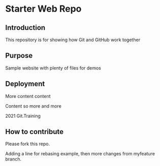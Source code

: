 # Starter Web Repo

## Introduction

This repository is for showing how Git and GitHub work together

## Purpose

Sample website with plenty of files for demos

## Deployment

More content content

Content so more and more

2021 Git.Training

## How to contribute
Please fork this repo.

Adding a line for rebasing example, then more changes from myfeature branch.
